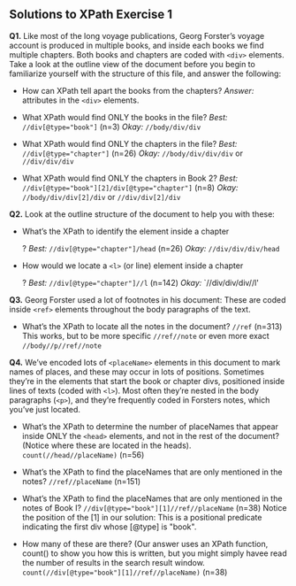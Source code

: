 ## Solutions to XPath Exercise 1 ##


**Q1.** Like most of the long voyage publications, Georg Forster’s voyage account is produced in multiple books, and inside each books we find multiple chapters. Both books and chapters are coded with `<div>` elements. Take a look at the outline view of the document before you begin to familiarize yourself with the structure of this file, and answer the following:

 * How can XPath tell apart the books from the chapters?
	   _Answer:_ attributes in the `<div>` elements.
	
* What XPath would find ONLY the books in the file?
		_Best:_ `//div[@type="book"]`	(n=3)
		_Okay:_ `//body/div/div`
	
* What XPath would find ONLY the chapters in the file?
		_Best:_ `//div[@type="chapter"]`	(n=26)
		_Okay:_ `//body/div/div/div` or `//div/div/div`
	
* What XPath would find ONLY the chapters in Book 2?
		_Best:_ `//div[@type="book"][2]/div[@type="chapter"]`	(n=8)
		_Okay:_ `//body/div/div[2]/div` or `//div/div[2]/div`

**Q2.** Look at the outline structure of the document to help you with these: 
	
* What’s the XPath to identify the <head> element inside a chapter <div>?
		_Best:_ `//div[@type="chapter"]/head`	(n=26)
		_Okay:_ `//div/div/div/head`
	
* How would we locate a `<l>` (or line) element inside a chapter <div>?
		_Best:_ `//div[@type="chapter"]//l`	(n=142)
		_Okay:_ `//div/div/div//l'

**Q3.** Georg Forster used a lot of footnotes in his document: These are coded inside `<ref>` elements throughout the body paragraphs of the text. 
	
* What’s the XPath to locate all the notes in the document?
		`//ref`	(n=313)
	This works, but to be more specific `//ref//note` or even more exact `//body//p//ref//note`

**Q4.** We’ve encoded lots of `<placeName>` elements in this document to mark names of places, and these may occur in lots of positions. Sometimes they’re in the <head> elements that start the book or chapter divs, positioned inside lines of texts (coded with `<l>`). Most often they’re nested in the body paragraphs (`<p>`), and they’re frequently coded in Forsters notes, which you’ve just located.
	
 * What’s the XPath to determine the number of placeNames that appear inside ONLY 
      the `<head>` elements, and not in the rest of the document? 
      (Notice where these are located in the heads).
		`count(//head//placeName)`	(n=56)
		
* What’s the XPath to find the placeNames that are only mentioned in the notes?
		`//ref//placeName`	(n=151)

* What’s the XPath to find the placeNames that are 
	  only mentioned in the notes of Book I?
		`//div[@type="book"][1]//ref//placeName`	(n=38)
		Notice the position of the [1] in our solution: This is a 
		positional predicate indicating the first div whose [@type] is "book". 

* How many of these are there? (Our answer uses an XPath function, count() 
	  to show you how this is written, but you might simply havee read the 
	  number of results in the search result window.
	    `count(//div[@type="book"][1]//ref//placeName)`	(n=38)

